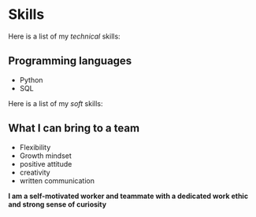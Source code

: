 # Skills

Here is a list of my *technical* skills: 

## Programming languages
- Python
- SQL

Here is a list of my *soft* skills:

## What I can bring to a team
- Flexibility
- Growth mindset
- positive attitude
- creativity
- written communication

**I am a self-motivated worker and teammate with a dedicated work ethic and strong sense of curiosity**
